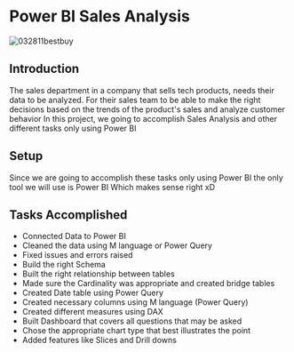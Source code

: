 # Power BI Sales Analysis

![032811bestbuy](https://github.com/ahmedmonged/Power-BI-Sales-Analysis/assets/69379730/8dd83410-bbc9-4b72-91fb-3b43d3fb9ab5)


## Introduction

The sales department in a company that sells tech products, needs their data to be analyzed. For their sales team to be able to make the right decisions based on the trends of the product's sales and analyze customer behavior
In this project, we going to accomplish Sales Analysis and other different tasks only using Power BI

## Setup
Since we are going to accomplish these tasks only using Power BI the only tool we will use is Power BI Which makes sense right xD

## Tasks Accomplished
- Connected Data to Power BI
- Cleaned the data using M language or Power Query
- Fixed issues and errors raised
- Build the right Schema
- Built the right relationship between tables
- Made sure the Cardinality was appropriate and created bridge tables
- Created Date table using Power Query
- Created necessary columns using M language (Power Query)
- Created different measures using DAX
- Built Dashboard that covers all questions that may be asked
- Chose the appropriate chart type that best illustrates the point
- Added features like Slices and Drill downs
